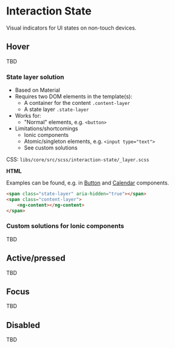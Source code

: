 # Interaction State

Visual indicators for UI states on non-touch devices.

## Hover

TBD

### State layer solution

* Based on Material
* Requires two DOM elements in the template(s):
    - A container for the content `.content-layer`
    - A state layer `.state-layer`
* Works for:
    - "Normal" elements, e.g. `<button>`
* Limitations/shortcomings
    - Ionic components
    - Atomic/singleton elements, e.g. `<input type="text">`
    - See custom solutions

CSS: `libs/core/src/scss/interaction-state/_layer.scss`

**HTML**

Examples can be found, e.g. in [Button](https://github.com/kirbydesign/designsystem/blob/main/libs/designsystem/src/lib/components/button/button.component.html) and [Calendar](https://github.com/kirbydesign/designsystem/blob/main/libs/designsystem/src/lib/components/calendar/calendar.component.html) components.

```HTML
<span class="state-layer" aria-hidden="true"></span>
<span class="content-layer">
    <ng-content></ng-content>
</span>
```

### Custom solutions for Ionic components

TBD

## Active/pressed

TBD

## Focus

TBD

## Disabled

TBD
